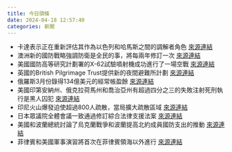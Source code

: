 ```yaml
---
title: 今日頭條
date: 2024-04-18 12:57:40
categories: 新聞            
---
```

- 卡達表示正在重新評估其作為以色列和哈馬斯之間的調解者角色 [來源連結](https://www.theguardian.com/world/live/2024/apr/18/middle-east-crisis-israel-gaza-hamas-qatar-latest-news)
- 澳洲新的國防戰略強調防衛是全民的事，將每兩年修訂一次 [來源連結](https://asiatimes.com/2024/04/australias-new-defense-strategy-already-behind-the-times/)
- 美國國防高等研究計劃署的X-62試驗噴射機成功進行了一場空戰 [來源連結](https://asiatimes.com/2024/04/the-ai-piloted-fighter-age-has-arrived/)
- 英國的British Pilgrimage Trust提供新的夜間避難所計劃 [來源連結](https://www.theguardian.com/travel/2024/apr/18/modern-pilgrimage-golden-valley-herefordshire)
- 俄羅斯3月份錄得134億美元的經常帳盈餘 [來源連結](https://asiatimes.com/2024/04/food-fight-russias-grain-diplomacy-reshaping-global-markets/)
- 美國印第安納州、俄克拉荷馬州和喬治亞州有超過四分之三的失敗注射死刑執行是黑人囚犯 [來源連結](https://www.npr.org/2024/04/18/1245290751/botched-exections-black-race-death-penalty)
- 印尼火山爆發迫使超過800人疏散，當局擴大疏散區域 [來源連結](https://www.thehindu.com/news/international/indonesian-volcano-eruption-forces-evacuations-airport-closure-officials-flag-tsunami-threat/article68078789.ece)
- 日本眾議院全體會議一致通過修訂綜合法律支援法案 [來源連結](https://www.japantimes.co.jp/news/2024/04/18/japan/crime-legal/japan-clears-crime-victims-bill/)
- 美國和波蘭總統討論了烏克蘭戰爭和波蘭提高北約成員國防支出的推動 [來源連結](https://www.npr.org/2024/04/18/1245492973/polands-president-visits-donald-trump-as-allies-eye-a-possible-return)
- 菲律賓和美國軍事演習將首次在菲律賓領海以外進行 [來源連結](https://www.theguardian.com/world/2024/apr/18/china-warning-balikatan-exercise-2024-philippines-us-military-drills)




